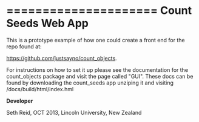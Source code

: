 =====================
Count Seeds Web App
=====================

This is a prototype example of how one could create a front end for the repo found at:

https://github.com/justsayno/count_objects.

For instructions on how to set it up please see the documentation for the count_objects
package and visit the page called "GUI". These docs can be found by downloading the count_seeds app
unziping it and visiting /docs/build/html/index.hml

**Developer**

Seth Reid, OCT 2013, Lincoln University, New Zealand